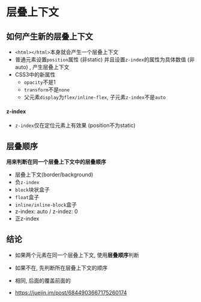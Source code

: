 # 层叠上下文



## 如何产生新的层叠上下文

- `<html></html>`本身就会产生一个层叠上下文
- 普通元素设置`position`属性 (非static) 并且设置`z-index`的属性为具体数值 (非auto) , 产生层叠上下文
- CSS3中的新属性
  - `opacity`不是1
  - `transform`不是`none`
  - 父元素`display`为`flex/inline-flex`, 子元素`z-index`不是`auto`



#### z-index

- `z-index`仅在定位元素上有效果 (position不为static)





## 层叠顺序

**用来判断在同一个层叠上下文中的层叠顺序**

- 层叠上下文(border/background) 
- 负`z-index`
- `block`块状盒子
- `float`盒子
- `inline/inline-block`盒子
- z-index: auto / z-indez: 0
- 正z-index





## 结论

- 如果两个元素在同一个层叠上下文, 使用**层叠顺序**判断
- 如果不在, 先判断所在层叠上下文的顺序
- 相同, 后面的覆盖前面的





- https://juejin.im/post/6844903667175260174